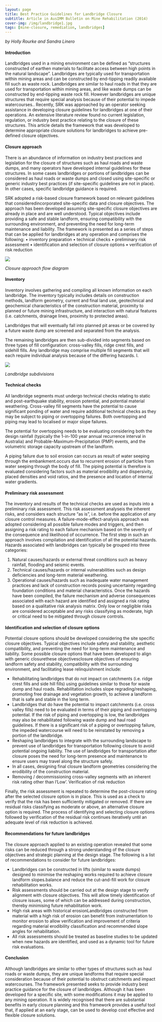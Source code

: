 ```yaml
---
layout: page
title: Best Practice Guidelines for Landbridge Closure
subtitle: Article in AusIMM Bulletin on Mine Rehabilitation (2014)
cover-img: /img/landbridge1.jpg
tags: [mine-closure, remediation, landbridges]
---
```


*by Holly Rourke and Sandra Linero*

#### Introduction 

Landbridges used in a mining environment can be defined as “structures constructed of earthen materials to facilitate access between high points in the natural landscape”. Landbridges are typically used for transportation within mining areas and can be constructed by end-tipping readily available fill such as waste rock.  Landbridges are similar to haul roads in that they are used for transportation within mining areas, and like waste dumps can be constructed by end-tipping waste rock fill.  However landbridges are unique structures that require special analysis because of their potential to impede watercourses..  Recently, SRK was approached by an operator seeking assistance in developing closure guidelines for landbridges at one of their operations. An extensive literature review found no current legislation, regulation, or industry best practice relating to the closure of these structures. This article details the framework that was developed to determine appropriate closure solutions for landbridges to achieve pre-defined closure objectives. 

#### Closure approach

There is an abundance of information on industry best practices and legislation for the closure of structures such as haul roads and waste dumps, and many operators  have developed internal guidelines for these structures.    In some cases landbridges or portions of landbridges can be considered as haul roads or waste dumps and closed using site-specific or generic industry best practices (if site-specific guidelines are not in place).  In other cases, specific landbridge guidance is required. 

SRK adopted a risk-based closure framework based on relevant guidelines that consideredincorporated site-specific data and closure objectives. The approach has been developed assuming site-specific closure objectives are already in place and are well understood. Typical objectives include providing a safe and stable landform, ensuring compatibility with the surrounding environment, and preventing the need for long-term maintenance and liability. The framework is presented as a series of steps that can be applied for landbridges at any operation and comprises the following:
•	inventory preparation
•	technical checks
•	preliminary risk assessment
•	identification and selection of closure options 
•	verification of risk reduction

<img src="/img/landbridges2.jpg"/>

*Closure approach flow diagram*

#### Inventory

Inventory involves gathering and compiling all known information on each landbridge.  The inventory typically includes details on construction methods, landform geometry, current and final land use, geotechnical and geochemical characteristics of the construction material, proximity to planned or future mining infrastructure, and interaction with natural features (i.e. catchments, drainage lines, proximity to protected areas). 

Landbridges that will eventually fall into planned pit areas or be covered by a future waste dump are screened and separated from the analysis.

The remaining landbridges are then sub-divided into segments based on three types of fill configuration: cross-valley fills, ridge crest fills, and sidehill fills. Any landbridge may comprise multiple fill segments that will each require individual analysis because of the differing hazards. l. 

<img src="/img/landbridges3.jpg"/>

*Landbridge subdivisions*

#### Technical checks

All landbridge segments must undergo technical checks relating to static and post-earthquake stability, erosion potential, and potential material weathering. Cross-valley fill segments have the  potential to cause significant ponding of water and require additional technical checks as they may be subject to piping or overtopping failures. Both overtopping and piping may lead to localised or major slope failures.

The potential for overtopping needs to be evaluating considering both the design rainfall (typically the 1-in-100 year annual recurrence interval in Australia) and Probable-Maximum-Precipitation (PMP) events, and the volumetric storage capacity upstream of the landform.  

A piping failure due to soil erosion can occurs as result of water seeping through the embankment.occurs due to recurrent erosion of particles from water seeping through the body of fill. The piping potential is therefore is evaluated considering factors such as material erodibility and dispersivity, placed densities and void ratios, and the presence and location of internal water gradients. 



#### Preliminary risk assessment

The inventory and results of the technical checks are used as inputs into a preliminary risk assessment.  This risk assessment analyseis the inherent risks, and considers each structure “as is”, i.e. before the application of any closure control measures.  A failure-mode-effect-analysis approach was adopted considering all possible failure modes and triggers, and then assigning a risk rating to each failure mechanism based on the severity of the consequence and likelihood of occurrence.  The first step in such an approach involves compilation and identification of all the potential hazards. Hazards associated with landbridges can typically be grouped into three categories:
1.	Natural causes/hazards or external threat conditions such as heavy rainfall, flooding and seismic events. 
2.	Technical causes/hazards or internal vulnerabilities such as design deficiencies and long-term material weathering.
3.	Operational causes/hazards such as inadequate water management practices and lack of construction records posing uncertainty regarding foundation conditions and material characteristics.
Once the hazards have been compiled, the failure mechanism and adverse consequences associated with each hazard are identified and assigned a risk rating based on a qualitative risk analysis matrix. Only low or negligible risks are considered acceptable and any risks classifying as moderate, high or critical need to be mitigated through closure controls.

#### Identification and selection of closure options

Potential closure options should be developed considering the site  specific closure objectives.  Typical objectives include safety and stability, aesthetic compatibility, and preventing the need for long-term maintenance and liability.  Some possible closure options that have been developed to align with generic closurethese objectivesclosure objectives of ensuring landform safety and stability, compatibility with the surrounding environment, and facilitating lease relinquishment include:

 - Rehabilitating landbridges that do not impact on catchments (i.e. ridge crest fills and side hill fills) using guidelines similar to those for waste dump and haul roads.  Rehabilitation includes slope regrading/reshaping, promoting free drainage and vegetation growth, to achieve a landform that is safe and stable in the long term.
 - Landbridges that do have the potential to impact catchments (i.e. cross valley fills) need to be evaluated in terms of their piping and overtopping potential.  If the risk of piping and overtopping is low, the landbridges may also be rehabilitated following waste dump and haul road guidelines.  If there is a significant risk of a piping or overtopping failure, the impeded watercourse will need to be reinstated by removing a portion of the landbridge.  
 - Reshaping landbridges to integrate with the surrounding landscape to prevent use of landbridges for transportation following closure to avoid potential ongoing liability. The use of landbridges for transportation after closure poses the need for long-term presence and maintenance to ensure users may travel along the structure safely.  
 - In all cases, designing final closure landform geometries considering the erodibility of the construction material. 
 - Removing / decommissioning cross-valley segments with an inherent risk rating other than l‘Low’. 
Verification of risk reduction

Finally, the risk assessment is repeated to determine the post-closure rating after the selected closure option is in place.  This is used as a check to verify that the risk has been sufficiently mitigated or removed.  If there are residual risks classifying as moderate or above, an alternative closure option is required.  The process of identifying and selecting closure options followed by verification of the residual risk continues iteratively until an adequate level of risk reduction is achieved. 

#### Recommendations for future landbridges

The closure approach applied to an existing operation revealed that some risks can be reduced through a strong understanding of the closure objectives and strategic planning at the design stage. The following is a list of recommendations to consider for future landbridges: 
 - Landbridges can be constructed in lifts (similar to waste dumps) designed to minimise the reshaping works required to achieve closure landform slopes.balance and reduce the cut-and-fill work for closure rehabilitation works.  
 - Risk assessments should be carried out at the design stage to verify alignment with closure objectives.  This will allow timely identification of closure issues, some of which can be addressed during construction, thereby minimising future rehabilitation work.
 - High risk areas with historical erosionLandbridges constructed from material with a high risk of erosion can benefit from instrumentation to monitor erosion to allow verification and improvement of criteria regarding material erodibility classification and recommended slope angles for rehabilitation.  
 - All risk assessments should be treated as baseline studies to be updated when new hazards are identified, and used as a dynamic tool for future risk evaluations.

#### Conclusion 

Although landbridges are similar to other types of structures such as haul roads or waste dumps, they are unique landforms that require special consideration because of their potential to obstruct catchments and impact watercourses.  The framework presented seeks to provide industry best practice guidance for the closure of landbridges.  Although it has been developed for a specific site, with some modifications it may be applied to any mining operation.  It is widely recognised that there are substantial benefits in early closure planning and this framework provides a useful tool that, if applied at an early stage, can be used to develop cost effective and flexible closure solutions.
